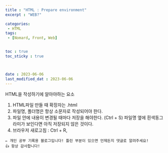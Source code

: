 ```yaml
---
title : "HTML : Prepare environment"
excerpt : "WEB?"

categories: 
 - HTML
tags: 
 - [Nomard, Front, Web]


toc : true
toc_sticky : true



date : 2023-06-06
last_modified_dat : 2023-06-06
---
```

<div class='notice--info' markdown='1'>
HTML을 작성하기에 알아야하는 요소
</div>

1. HTML파일 만들 때 확장자는 .html
2. 파일명, 폴더명은 항상 소문자로 작성되어야 한다.
3. 파일 안에 내용이 변경될 때마다 저장을 해야한다. (Ctrl + S)
    파일명 옆에 흰색동그라미가 보인다면 아직 저장되지 않은 것이다.
4.  브라우저 새로고침 : Ctrl + R, 

```
✏️ 개인 공부 기록용 블로그입니다! 틀린 부분이 있으면 언제든지 댓글로 알려주세요!
👍 항상 감사합니다!
```